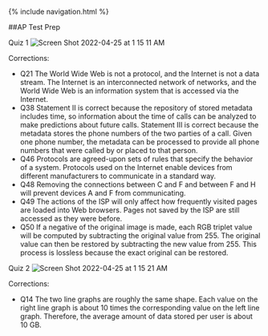 {% include navigation.html %}

##AP Test Prep

Quiz 1
![Screen Shot 2022-04-25 at 1 15 11 AM](https://user-images.githubusercontent.com/89223922/165048315-6f513379-9544-401a-b3ae-7d9278e5d22c.png)

Corrections:
- Q21 The World Wide Web is not a protocol, and the Internet is not a data stream. The Internet is an interconnected network of networks, and the World Wide Web is an information system that is accessed via the Internet.
- Q38 Statement II is correct because the repository of stored metadata includes time, so information about the time of calls can be analyzed to make predictions about future calls. Statement III is correct because the metadata stores the phone numbers of the two parties of a call. Given one phone number, the metadata can be processed to provide all phone numbers that were called by or placed to that person.
- Q46 Protocols are agreed-upon sets of rules that specify the behavior of a system. Protocols used on the Internet enable devices from different manufacturers to communicate in a standard way.
- Q48 Removing the connections between C and F and between F and H will prevent devices A and F from communicating.
- Q49 The actions of the ISP will only affect how frequently visited pages are loaded into Web browsers. Pages not saved by the ISP are still accessed as they were before.
- Q50 If a negative of the original image is made, each RGB triplet value will be computed by subtracting the original value from 255. The original value can then be restored by subtracting the new value from 255. This process is lossless because the exact original can be restored.

Quiz 2
![Screen Shot 2022-04-25 at 1 15 21 AM](https://user-images.githubusercontent.com/89223922/165048348-2dc45dad-ed7b-4584-86c3-d65118beec78.png)

Corrections:
- Q14 The two line graphs are roughly the same shape. Each value on the right line graph is about 10 times the corresponding value on the left line graph. Therefore, the average amount of data stored per user is about 10 GB.
